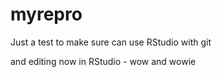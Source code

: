 # myrepro
Just a test to make sure can use RStudio with git

and editing now in RStudio - wow and wowie

